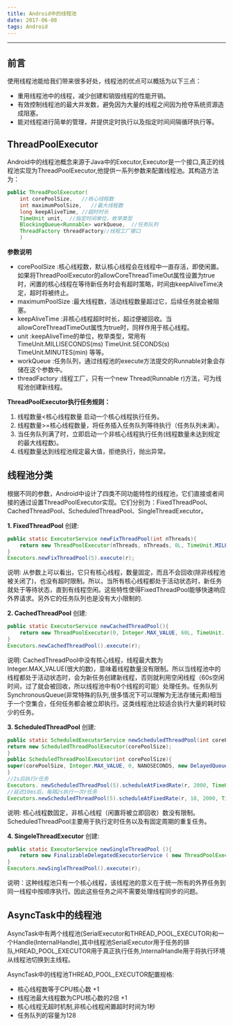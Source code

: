 ```yaml
---
title: Android中的线程池
date: 2017-06-08
tags: Android
---
```

----------
## 前言
使用线程池能给我们带来很多好处，线程池的优点可以概括为以下三点：
- 重用线程池中的线程，减少创建和销毁线程的性能开销。
- 有效控制线程池的最大并发数，避免因为大量的线程之间因为抢夺系统资源造成阻塞。
- 能对线程进行简单的管理，并提供定时执行以及指定时间间隔循环执行等。

## ThreadPoolExecutor
Android中的线程池概念来源于Java中的Executor,Executor是一个接口,真正的线程池实现为ThreadPoolExecutor,他提供一系列参数来配置线程池。其构造方法为：
<!--more-->
```java
public ThreadPoolExecutor(
    int corePoolSize,   //核心线程数
    int maximumPoolSize,   //最大线程数
    long keepAliveTime, //超时时长
    TimeUnit unit,  //指定时间单位，枚举类型
    BlockingQueue<Runnable> workQueue,  //任务队列
    ThreadFactory threadFactory//线程工厂接口
    )
```

**参数说明**
- corePoolSize :核心线程数，默认核心线程会在线程中一直存活，即使闲置。如果将ThreadPoolExecutor的allowCoreThreadTimeOut属性设置为true时，闲置的核心线程在等待新任务时会有超时策略，时间由keepAliveTime决定，超时将被终止。
- maximumPoolSize :最大线程数，活动线程数量超过它，后续任务就会被阻塞。
- keepAliveTime :非核心线程超时时长，超过便被回收。当allowCoreThreadTimeOut属性为true时，同样作用于核心线程。
- unit :keepAliveTime的单位，枚举类型，常用有 TimeUnit.MILLISECONDS(ms) TimeUnit.SECONDS(s) TimeUnit.MINUTES(min) 等等。
- workQueue :任务队列，通过线程池的execute方法提交的Runnable对象会存储在这个参数中。
- threadFactory :线程工厂，只有一个new Thread(Runnable r)方法，可为线程池创建新线程。

**ThreadPoolExecutor执行任务规则：**
1. 线程数量<核心线程数量 启动一个核心线程执行任务。
2. 线程数量>=核心线程数量，将任务插入任务队列等待执行（任务队列未满）。
3. 当任务队列满了时，立即启动一个非核心线程执行任务(线程数量未达到规定的最大线程数)。
4. 线程数量达到线程池规定最大值，拒绝执行，抛出异常。

## 线程池分类
根据不同的参数，Android中设计了四类不同功能特性的线程池，它们直接或者间接的通过设置ThreadPoolExecutor实现。它们分别为：FixedThreadPool、CachedThreadPool、ScheduledThreadPool、SingleThreadExecutor。

**1. FixedThreadPool**
创建:
```java
public static ExecutorService newFixThreadPool(int nThreads){  
    return new ThreadPoolExecutor(nThreads, nThreads, 0L, TimeUnit.MILLISECONDS, new LinkedBlockingQueue<Runnable>());  
}  
Executors.newFixThreadPool(5).execute(r);
```
说明: 从参数上可以看出，它只有核心线程，数量固定，而且不会回收(除非线程池被关闭了)，也没有超时限制。所以，当所有核心线程都处于活动状态时，新任务就处于等待状态，直到有线程空闲。这些特性使得FixedThreadPool能够快速响应外界请求。另外它的任务队列也是没有大小限制的.

**2. CachedThreadPool**
创建:
```java
public static ExecutorService newCachedThreadPool(){  
    return new ThreadPoolExecutor(0, Integer.MAX_VALUE, 60L, TimeUnit. SECONDS, new SynchronousQueue<Runnable>());  
}  
Executors.newCachedThreadPool().execute(r);
```
说明: CachedThreadPool中没有核心线程，线程最大数为Integer.MAX_VALUE(很大的数)，意味着线程数量没有限制。所以当线程池中的线程都处于活动状态时，会为新任务创建新线程，否则就利用空闲线程（60s空闲时间，过了就会被回收，所以线程池中有0个线程的可能）处理任务。任务队列SynchronousQueue(非常特殊的队列,很多情况下可以理解为无法存储元素)相当于一个空集合，任何任务都会被立即执行。这类线程池比较适合执行大量的耗时较少的任务。

**3. ScheduledThreadPool**
创建:
```java
public static ScheduledExecutorService newScheduledThreadPool(int corePoolSize){  
return new ScheduledThreadPoolExecutor(corePoolSize);  
}  
public ScheduledThreadPoolExecutor(int corePoolSize){  
super(corePoolSize, Integer.MAX_VALUE, 0, NANOSECONDS, new DelayedQueue ());  
}  
//2s后执行r任务
Executors. newScheduledThreadPool(5).scheduleAtFixedRate(r, 2000, TimeUnit.MILLISECONDS);  
//延迟10ms后，每隔2s执行一次r任务
Executors.newScheduledThreadPool(5).scheduleAtFixedRate(r, 10, 2000, TimeUnit.MILLISECONDS);
```
说明: 核心线程数固定，非核心线程（闲置将被立即回收）数没有限制。ScheduledThreadPool主要用于执行定时任务以及有固定周期的重复任务。

**4. SingeleThreadExecutor**
创建:
```java
public static ExecutorService newSingleThreadPool (){  
    return new FinalizableDelegatedExecutorService ( new ThreadPoolExecutor (1, 1, 0, TimeUnit. MILLISECONDS, new LinkedBlockingQueue<Runnable>()) );  
}  
Executors.newSingleThreadPool().execute(r);
```
说明：这种线程池只有一个核心线程，该线程池的意义在于统一所有的外界任务到同一线程中按顺序执行。因此这些任务之间不需要处理线程同步的问题。

## AsyncTask中的线程池
AsyncTask中有两个线程池(SerialExecutor和THREAD_POOL_EXECUTOR)和一个Handle(InternalHandle),其中线程池SerialExecutor用于任务的排队,HREAD_POOL_EXECUTOR用于真正执行任务,InternalHandle用于将执行环境从线程池切换到主线程。

AsyncTask中的线程池THREAD_POOL_EXECUTOR配置规格:
- 核心线程数等于CPU核心数 +1
- 线程池最大线程数为CPU核心数的2倍 +1
- 核心线程无超时机制,非核心线程闲置超时时间为1秒
- 任务队列的容量为128




